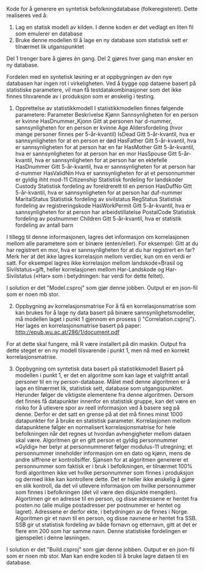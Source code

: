 Kode for å generere en syntetisk befolkningdatabase (folkeregisteret). Dette realiseres ved å:
1.	Lag en statisk modell av kilden. I denne koden er det vedlagt en liten fil som emulerer en database
2.	Bruke denne modellen til å lage en ny database som statistisk sett er tilnærmet lik utganspunktet

Del 1 trenger bare å gjøres èn gang. Del 2 gjøres hver gang man ønsker en ny database. 

Fordelen med en syntetisk løsning er at oppbygningen av den nye databasen har ingen rot i virkeligheten. Ved å bygge opp dataene basert på statistiske parametere, vil man få testdatakombinasjoner som det ikke finnes tilsvarende av i produksjon som er ønskelig i testing. 

1.	Opprettelse av statistikkmodell
I statistikkmodellen finnes følgende parametere:
Parameter	Beskrivelse
Kjønn	Sannsynligheten for en person er kvinne 
HasDnummer_Kjonn	Gitt at personen har d-nummer, sannsynligheten for en person er kvinne
Age	Aldersfordeling (hvor mange personer finnes per 5-år-kvantil)
IsDead	Gitt 5-år-kvantil, hva er sannsynligheten for at en person er død
HasFather	Gitt 5-år-kvantil, hva er sannsynligheten for at person har en far
HasMother	Gitt 5-år-kvantil, hva er sannsynligheten for at person har en mor
HasSpouse	Gitt 5-år-kvantil, hva er sannsynligheten for at person har en ektefelle
HasDnummer	Gitt 5-år-kvantil, hva er sannsynligheten for at person har d-nummer
HasValidNin	Hva er sannsynligheten for at et personnummer er gyldig ihht mod-11
Citizenship	Statistisk fordeling for landskoder  
Custody	Statistisk fordeling av foreldrerett til en person
HasDufNo	Gitt 5-år-kvantil, hva er sannsynligheten for at person har duf-nummer
MaritalStatus	Statistisk fordeling av sivilstatus
RegStatus	Statistisk fordeling av registreringskode
HasWorkPermit	Gitt 5-år-kvantil, hva er sannsynligheten for at person har arbeidstillatelse
PostalCode	Statistisk fordeling av postnummer
Children	Gitt 5-år-kvantil, hva er statistik fordeling av antall barn

I tillegg til denne informasjonen, lagres det informasjon om korrelasjonen mellom alle parametere som er binære (enten/eller). For eksempel: Gitt at du har registrert en mor, hva er sannsynligheten for at du har registrert en far? Merk her at det ikke lagres korrelasjon mellom verdier, kun om en verdi er satt. For eksempel lagres ikke korrelasjon mellom landskode=Brasil og Sivilstatus=gift, heller korrelasjonen mellom Har-Landskode og Har-Sivilstatus («Har» som i betydningen: har verdi for dette feltet).

I solution er det "Model.csproj" som gjør denne jobben. Output er en json-fil som er noen mb stor. 

2. Oppbygning av korrelasjonsmatrise
For å få en korrelasjonsmatrise som kan brukes for å lage ny data basert på binære sannsynlighetsmodeller, må modellen laget i punkt 1 gjennom en prosess (i "Correlation.csproj"). Her lages en korrelasjonsmatrise basert på paper: http://epub.wu.ac.at/286/1/document.pdf

For at dette skal fungere, må R være installert på din maskin. 
Output fra dette steget er en ny modell tilsvarende i punkt 1, men nå med en korrekt korrelasjonsmatrise. 

3.	Oppbygning om syntetisk data basert på statistikkmodell
Basert på modellen i punkt 1, er det en algoritme som kan lage et valgfritt antall personer til en ny person-database. Målet med denne algoritmen er å lage en tilnærmet lik, statistisk sett, database som utgangspunktet. Herunder følger de viktigste elementene fra denne algoritmen. 
Dersom det finnes få datapunkter innenfor en statistisk gruppe, kan det være en risiko for å utlevere spor av reell informasjon ved å basere seg på denne. Derfor er det satt en grense på at det må finnes minst 1000 datapunkter for å bruke en statistisk parameter. 
Korrelasjonen mellom datapunktene følger en normalisert korrelasjonsmatrise for hele befolkningen når det regnes ut hvordan avhengigheter mellom dataen skal være. 
Algoritmen gir en gitt person et gyldig personnummer «Gyldig» her betyr at personnummeret følger modulus-11 utregning; et personnummer inneholder informasjon om en dato og kjønn, mens de andre siffrene er kontrollsiffer. Sjansen for at algoritmen genererer et personnummer som faktisk er i bruk i befolkningen, er tilnærmet 100% fordi algoritmen ikke vet hvilke personnummer som finnes i produksjon og dermed ikke kan kontrollere dette. Det er heller ikke ønskelig å gjøre en slik kontroll, da det vil utlevere informasjon om hvilke personnummer som finnes i befolkningen (det vil være den disjunkte mengden). 
Algortimen gir en adresse til en person, og disse adressene er hentet fra posten.no (alle mulige postadresser per postnummer er hentet og lagret). Adressene er derfor ekte, i betydningen av de finnes i Norge. 
Algoritmen gir et navn til en person, og disse navnene er hentet fra SSB. SSB gir ut statistisk fordeling av både fornavn og etternavn, gitt at det er flere enn 200 som har samme navn. Denne statistiske fordelingen er gjenspeilet i denne løsningen. 

I solution er det "Build.csproj" som gjør denne jobben. Output er en json-fil som er noen mb stor. Man kan endre koden til å bruke lagre dataen til en database. 
